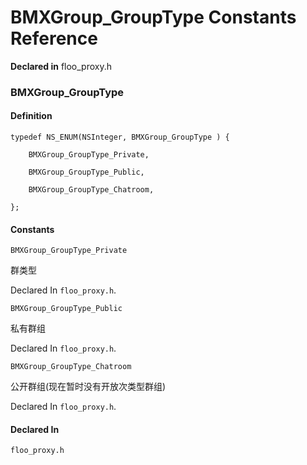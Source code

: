 # BMXGroup_GroupType Constants Reference

  **Declared in** floo_proxy.h  

### BMXGroup_GroupType

#### Definition
    typedef NS_ENUM(NSInteger, BMXGroup_GroupType ) {   
        
        BMXGroup_GroupType_Private,
        
        BMXGroup_GroupType_Public,
        
        BMXGroup_GroupType_Chatroom,
        
    };

#### Constants

<a name="" title="BMXGroup_GroupType_Private"></a><code>BMXGroup_GroupType_Private</code>

群类型

   Declared In `floo_proxy.h`.

<a name="" title="BMXGroup_GroupType_Public"></a><code>BMXGroup_GroupType_Public</code>

私有群组

   Declared In `floo_proxy.h`.

<a name="" title="BMXGroup_GroupType_Chatroom"></a><code>BMXGroup_GroupType_Chatroom</code>

公开群组(现在暂时没有开放次类型群组)

   Declared In `floo_proxy.h`.

#### Declared In
`floo_proxy.h`

